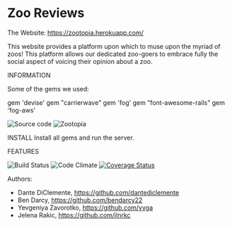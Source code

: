 # Zoo Reviews

The Website: https://zootopia.herokuapp.com/

This website provides a platform upon which to muse upon the myriad of zoos! This platform allows our dedicated zoo-goers to embrace fully the social aspect of voicing their opinion about a zoo.

INFORMATION

Some of the gems we used:

gem 'devise'
gem "carrierwave"
gem 'fog'
gem "font-awesome-rails"
gem 'fog-aws'

![Source code](https://github.com/dantediclemente/zoo-review)
![Zootopia](https://zootopia.herokuapp.com)


INSTALL
Install all gems and run the server.

FEATURES



![Build Status](https://codeship.com/projects/eb084420-250a-0134-e5e3-7683f31e7ecf/status?branch=master)
![Code Climate](https://codeclimate.com/github/dantediclemente/zoo-review.png)
[![Coverage Status](https://coveralls.io/repos/github/dantediclemente/zoo-review/badge.svg?branch=master)](https://coveralls.io/github/dantediclemente/zoo-review?branch=master)

Authors:
  - Dante DiClemente, https://github.com/dantediclemente
  - Ben Darcy, https://github.com/bendarcy22
  - Yevgeniya Zavorotko, https://github.com/yvga
  - Jelena Rakic, https://github.com/jlnrkc
